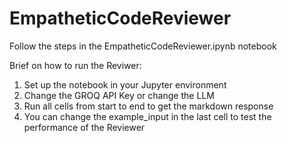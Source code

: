 # EmpatheticCodeReviewer

Follow the steps in the EmpatheticCodeReviewer.ipynb notebook

Brief on how to run the Reviwer:
1. Set up the notebook in your Jupyter environment
2. Change the GROQ API Key or change the LLM
3. Run all cells from start to end to get the markdown response
4. You can change the example_input in the last cell to test the performance of the Reviewer
